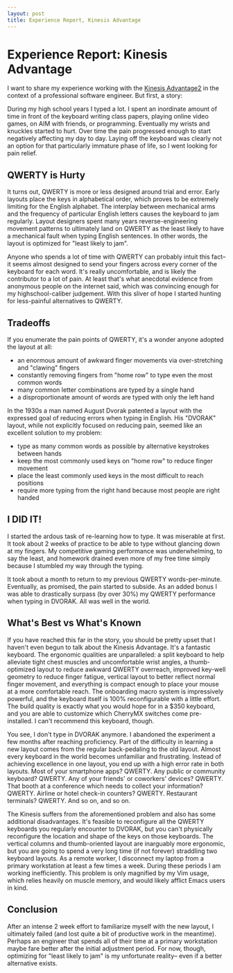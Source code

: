 ```yaml
---
layout: post
title: Experience Report, Kinesis Advantage
---
```


# Experience Report: Kinesis Advantage

I want to share my experience working with the [Kinesis Advantage2](
https://kinesis-ergo.com/shop/advantage2/) in the context of a professional
software engineer. But first, a story:

During my high school years I typed a lot. I spent an inordinate amount of time
in front of the keyboard writing class papers, playing online video games, on
AIM with friends, or programming. Eventually my wrists and knuckles started to
hurt.  Over time the pain progressed enough to start negatively affecting my day
to day. Laying off the keyboard was clearly not an option for that particularly
immature phase of life, so I went looking for pain relief.

## QWERTY is Hurty

It turns out, QWERTY is more or less designed around trial and error. Early
layouts place the keys in alphabetical order, which proves to be extremely
limiting for the English alphabet. The interplay between mechanical arms and the
frequency of particular English letters causes the keyboard to jam regularly.
Layout designers spent many years reverse-engineering movement patterns to
ultimately land on QWERTY as the least likely to have a mechanical fault when
typing English sentences. In other words, the layout is optimized for "least
likely to jam".

Anyone who spends a lot of time with QWERTY can probably intuit this fact– it
seems almost designed to send your fingers across every corner of the keyboard
for each word. It's really uncomfortable, and is likely the contributor to a lot
of pain. At least that's what anecdotal evidence from anonymous people on the
internet said, which was convincing enough for my highschool-caliber judgement.
With this sliver of hope I started hunting for less-painful alternatives to
QWERTY.

## Tradeoffs

If you enumerate the pain points of QWERTY, it's a wonder anyone adopted the
layout at all:

- an enormous amount of awkward finger movements via over-stretching and
  "clawing" fingers
- constantly removing fingers from "home row" to type even the most common words
- many common letter combinations are typed by a single hand
- a disproportionate amount of words are typed with only the left hand

In the 1930s a man named August Dvorak patented a layout with the expressed goal
of reducing errors when typing in English. His "DVORAK" layout, while not
explicitly focused on reducing pain, seemed like an excellent solution to my
problem:

- type as many common words as possible by alternative keystrokes between hands
- keep the most commonly used keys on "home row" to reduce finger movement
- place the least commonly used keys in the most difficult to reach positions
- require more typing from the right hand because most people are right handed


## I DID IT!

I started the ardous task of re-learning how to type. It was miserable at first.
It took about 2 weeks of practice to be able to type without glancing down at my
fingers. My competitive gaming performance was underwhelming, to say the least,
and homework drained even more of my free time simply because I stumbled my way
through the typing.

It took about a month to return to my previous QWERTY words-per-minute.
Eventually, as promised, the pain started to subside. As an added bonus I was
able to drastically surpass (by over 30%) my QWERTY performance when typing in
DVORAK. All was well in the world.

## What's Best vs What's Known

If you have reached this far in the story, you should be pretty upset that I
haven't even begun to talk about the Kinesis Advantage. It's a fantastic
keyboard. The ergonomic qualities are unparalleled: a split keyboard to help
alleviate tight chest muscles and uncomfortable wrist angles, a thumb-optimized
layout to reduce awkward QWERTY overreach, improved key-well geometry to reduce
finger fatigue, vertical layout to better reflect normal finger movement, and
everything is compact enough to place your mouse at a more comfortable reach.
The onboarding macro system is impressively powerful, and the keyboard itself is
100% reconfigurable with a little effort. The build quality is exactly what you
would hope for in a $350 keyboard, and you are able to customize which CherryMX
switches come pre-installed. I can't recommend this keyboard, though.

You see, I don't type in DVORAK anymore. I abandoned the experiment a few months
after reaching proficiency. Part of the difficulty in learning a new layout
comes from the regular back-pedaling to the old layout. Almost every keyboard in
the world becomes unfamiliar and frustrating. Instead of achieving excellence in
one layout, you end up with a high error rate in both layouts. Most of your
smartphone apps? QWERTY. Any public or community keyboard? QWERTY. Any of your
friends' or coworkers' devices? QWERTY. That booth at a conference which needs
to collect your information? QWERTY. Airline or hotel check-in counters? QWERTY.
Restaurant terminals? QWERTY. And so on, and so on.

The Kinesis suffers from the aforementioned problem and also has some additional
disadvantages. It's feasible to reconfigure all the QWERTY keyboards you
regularly encounter to DVORAK, but you can't physically reconfigure the location
and shape of the keys on those keyboards. The vertical columns and
thumb-oriented layout are inarguably more ergonomic, but you are going to spend
a very long time (if not forever) straddling two keyboard layouts. As a remote
worker, I disconnect my laptop from a primary workstation at least a few times a
week. During these periods I am working inefficiently. This problem is only
magnified by my Vim usage, which relies heavily on muscle memory, and would
likely afflict Emacs users in kind.

## Conclusion

After an intense 2 week effort to familiarize myself with the new layout, I
ultimately failed (and lost quite a bit of productive work in the meantime).
Perhaps an engineer that spends all of their time at a primary workstation maybe
fare better after the initial adjustment period. For now, though, optimizing for
"least likely to jam" is my unfortunate reality– even if a better alternative
exists.
